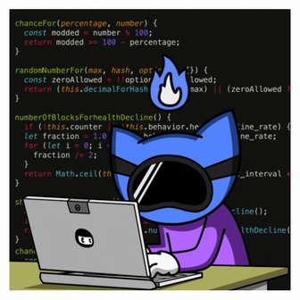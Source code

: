 <div align="center">
  <img src="./Code Hacking GIF by Pizza Ninjas.gif" alt="Nebula Demo" width="600"/>
</div>
